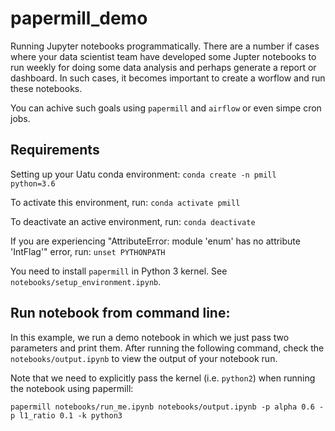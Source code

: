 # papermill_demo
Running Jupyter notebooks programmatically.  There are a number if cases where your data scientist team have developed some Jupter notebooks to run weekly for doing some data analysis and perhaps generate a report or dashboard.  In such cases, it becomes important to create a worflow and run these notebooks. 

You can achive such goals using `papermill` and `airflow` or even simpe cron jobs.

## Requirements 
Setting up your Uatu conda environment: `conda create -n pmill python=3.6`

To activate this environment, run: `conda activate pmill`

To deactivate an active environment, run: `conda deactivate`

If you are experiencing "AttributeError: module 'enum' has no attribute 'IntFlag'" error, run: `unset PYTHONPATH`

You need to install `papermill` in Python 3 kernel.  See `notebooks/setup_environment.ipynb`.

## Run notebook from command line:
In this example, we run a demo notebook in which we just pass two parameters and print them.  After running the following command, check the `notebooks/output.ipynb` to view the output of your notebook run.

Note that we need to explicitly pass the kernel (i.e. `python2`) when running the notebook using papermill:


`papermill notebooks/run_me.ipynb notebooks/output.ipynb -p alpha 0.6 -p l1_ratio 0.1 -k python3`
